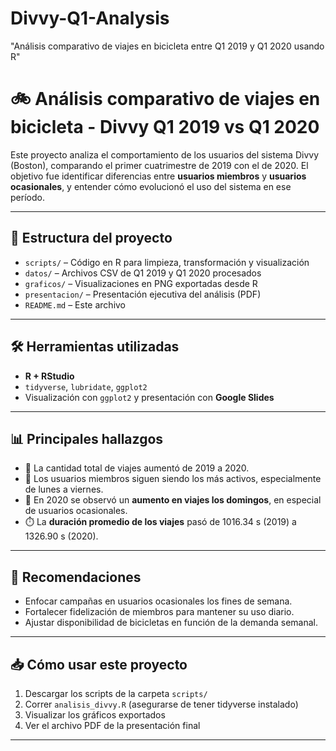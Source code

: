 # Divvy-Q1-Analysis
"Análisis comparativo de viajes en bicicleta entre Q1 2019 y Q1 2020 usando R"

# 🚲 Análisis comparativo de viajes en bicicleta - Divvy Q1 2019 vs Q1 2020

Este proyecto analiza el comportamiento de los usuarios del sistema Divvy (Boston), comparando el primer cuatrimestre de 2019 con el de 2020. El objetivo fue identificar diferencias entre **usuarios miembros** y **usuarios ocasionales**, y entender cómo evolucionó el uso del sistema en ese período.

---

## 📂 Estructura del proyecto

- `scripts/` – Código en R para limpieza, transformación y visualización
- `datos/` – Archivos CSV de Q1 2019 y Q1 2020 procesados
- `graficos/` – Visualizaciones en PNG exportadas desde R
- `presentacion/` – Presentación ejecutiva del análisis (PDF)
- `README.md` – Este archivo

---

## 🛠️ Herramientas utilizadas

- **R + RStudio**
- `tidyverse`, `lubridate`, `ggplot2`
- Visualización con `ggplot2` y presentación con **Google Slides**

---

## 📊 Principales hallazgos

- 🚴 La cantidad total de viajes aumentó de 2019 a 2020.
- 👤 Los usuarios miembros siguen siendo los más activos, especialmente de lunes a viernes.
- 📅 En 2020 se observó un **aumento en viajes los domingos**, en especial de usuarios ocasionales.
- ⏱️ La **duración promedio de los viajes** pasó de 1016.34 s (2019) a 1326.90 s (2020).

---

## 🎯 Recomendaciones

- Enfocar campañas en usuarios ocasionales los fines de semana.
- Fortalecer fidelización de miembros para mantener su uso diario.
- Ajustar disponibilidad de bicicletas en función de la demanda semanal.

---

## 📥 Cómo usar este proyecto

1. Descargar los scripts de la carpeta `scripts/`
2. Correr `analisis_divvy.R` (asegurarse de tener tidyverse instalado)
3. Visualizar los gráficos exportados
4. Ver el archivo PDF de la presentación final

---
